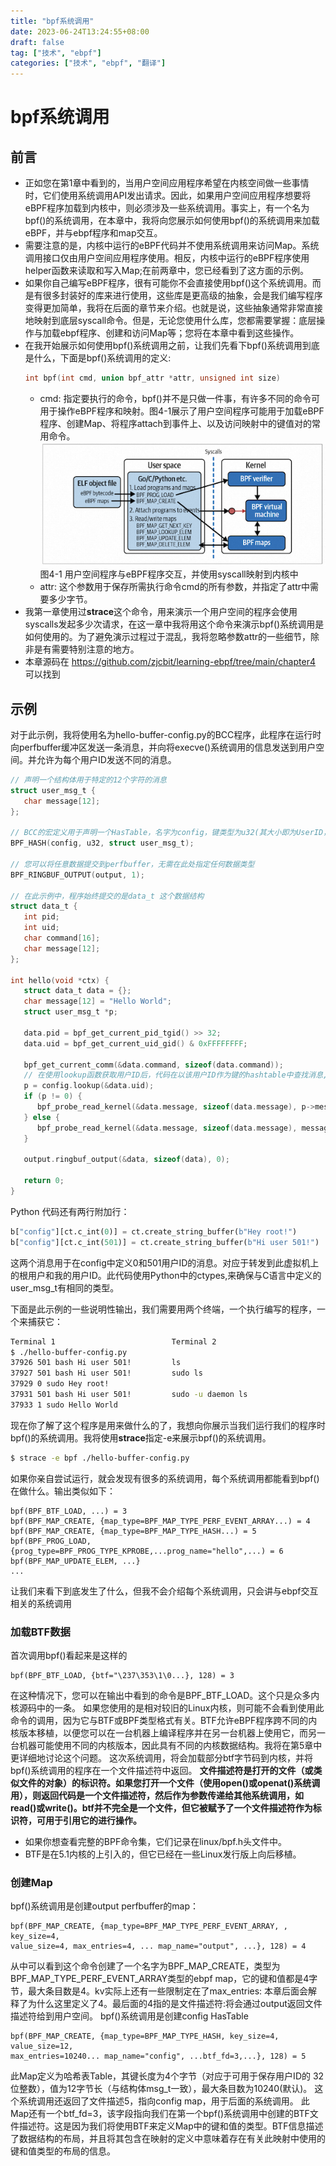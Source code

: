 ```yaml
---
title: "bpf系统调用"
date: 2023-06-24T13:24:55+08:00
draft: false
tag: ["技术", "ebpf"]
categories: ["技术", "ebpf", "翻译"]
---
```

# bpf系统调用
## 前言
- 正如您在第1章中看到的，当用户空间应用程序希望在内核空间做一些事情时，它们使用系统调用API发出请求。因此，如果用户空间应用程序想要将eBPF程序加载到内核中，则必须涉及一些系统调用。事实上，有一个名为bpf()的系统调用，在本章中，我将向您展示如何使用bpf()的系统调用来加载eBPF，并与ebpf程序和map交互。
- 需要注意的是，内核中运行的eBPF代码并不使用系统调用来访问Map。系统调用接口仅由用户空间应用程序使用。相反，内核中运行的eBPF程序使用helper函数来读取和写入Map;在前两章中，您已经看到了这方面的示例。
- 如果你自己编写eBPF程序，很有可能你不会直接使用bpf()这个系统调用。而是有很多封装好的库来进行使用，这些库是更高级的抽象，会是我们编写程序变得更加简单，我将在后面的章节来介绍。也就是说，这些抽象通常非常直接地映射到底层syscall命令。但是，无论您使用什么库，您都需要掌握：底层操作与加载ebpf程序、创建和访问Map等；您将在本章中看到这些操作。
- 在我开始展示如何使用bpf()系统调用之前，让我们先看下bpf()系统调用到底是什么，下面是bpf()系统调用的定义:
  ```c
  int bpf(int cmd, union bpf_attr *attr, unsigned int size)
  ```
  * cmd: 指定要执行的命令，bpf()并不是只做一件事，有许多不同的命令可用于操作eBPF程序和映射。图4-1展示了用户空间程序可能用于加载eBPF程序、创建Map、将程序attach到事件上、以及访问映射中的键值对的常用命令。
  ![4-1](/assets/images/bpf/4-1.png "Figure 4-1")
   图4-1 用户空间程序与eBPF程序交互，并使用syscall映射到内核中
  * attr: 这个参数用于保存所需执行命令cmd的所有参数，并指定了attr中需要多少字节。
- 我第一章使用过**strace**这个命令，用来演示一个用户空间的程序会使用syscalls发起多少次请求，在这一章中我将用这个命令来演示bpf()系统调用是如何使用的。为了避免演示过程过于混乱，我将忽略参数attr的一些细节，除非是有需要特别注意的地方。
- 本章源码在 https://github.com/zjcbit/learning-ebpf/tree/main/chapter4 可以找到
## 示例
对于此示例，我将使用名为hello-buffer-config.py的BCC程序，此程序在运行时向perfbuffer缓冲区发送一条消息，并向将execve()系统调用的信息发送到用户空间。并允许为每个用户ID发送不同的消息。
```c
// 声明一个结构体用于特定的12个字符的消息
struct user_msg_t {
   char message[12];
};

// BCC的宏定义用于声明一个HasTable，名字为config，键类型为u32(其大小即为UserID，如果你没有指定type，则默认K、V都是u64)，值为user_msg_t
BPF_HASH(config, u32, struct user_msg_t);

// 您可以将任意数据提交到perfbuffer，无需在此处指定任何数据类型
BPF_RINGBUF_OUTPUT(output, 1); 

// 在此示例中，程序始终提交的是data_t 这个数据结构
struct data_t {     
   int pid;
   int uid;
   char command[16];
   char message[12];
};

int hello(void *ctx) {
   struct data_t data = {}; 
   char message[12] = "Hello World";
   struct user_msg_t *p;

   data.pid = bpf_get_current_pid_tgid() >> 32;
   data.uid = bpf_get_current_uid_gid() & 0xFFFFFFFF;

   bpf_get_current_comm(&data.command, sizeof(data.command));
   // 在使用lookup函数获取用户ID后，代码在以该用户ID作为键的hashtable中查找消息, 如果有匹配的消息则发送此消息，否则使用Hello World
   p = config.lookup(&data.uid);
   if (p != 0) {
      bpf_probe_read_kernel(&data.message, sizeof(data.message), p->message);       
   } else {
      bpf_probe_read_kernel(&data.message, sizeof(data.message), message); 
   }

   output.ringbuf_output(&data, sizeof(data), 0); 
 
   return 0;
}
```
Python 代码还有两行附加行：
```python
b["config"][ct.c_int(0)] = ct.create_string_buffer(b"Hey root!")
b["config"][ct.c_int(501)] = ct.create_string_buffer(b"Hi user 501!")
```
这两个消息用于在config中定义0和501用户ID的消息。对应于转发到此虚拟机上的根用户和我的用户ID。此代码使用Python中的ctypes,来确保与C语言中定义的user_msg_t有相同的类型。

下面是此示例的一些说明性输出，我们需要用两个终端，一个执行编写的程序，一个来捕获它：
```bash
Terminal 1                          Terminal 2
$ ./hello-buffer-config.py
37926 501 bash Hi user 501!         ls
37927 501 bash Hi user 501!         sudo ls
37929 0 sudo Hey root!
37931 501 bash Hi user 501!         sudo -u daemon ls
37933 1 sudo Hello World
```
现在你了解了这个程序是用来做什么的了，我想向你展示当我们运行我们的程序时bpf()的系统调用。我将使用**strace**指定-e来展示bpf()的系统调用。
``` bash
$ strace -e bpf ./hello-buffer-config.py
```
如果你亲自尝试运行，就会发现有很多的系统调用，每个系统调用都能看到bpf()在做什么。输出类似如下：
```
bpf(BPF_BTF_LOAD, ...) = 3
bpf(BPF_MAP_CREATE, {map_type=BPF_MAP_TYPE_PERF_EVENT_ARRAY...) = 4
bpf(BPF_MAP_CREATE, {map_type=BPF_MAP_TYPE_HASH...) = 5
bpf(BPF_PROG_LOAD, {prog_type=BPF_PROG_TYPE_KPROBE,...prog_name="hello",...) = 6
bpf(BPF_MAP_UPDATE_ELEM, ...}
...
```
让我们来看下到底发生了什么，但我不会介绍每个系统调用，只会讲与ebpf交互相关的系统调用
### 加载BTF数据
首次调用bpf()看起来是这样的
```
bpf(BPF_BTF_LOAD, {btf="\237\353\1\0...}, 128) = 3
```
在这种情况下，您可以在输出中看到的命令是BPF_BTF_LOAD。这个只是众多内核源码中的一条。
如果您使用的是相对较旧的Linux内核，则可能不会看到使用此命令的调用，因为它与BTF或BPF类型格式有关。BTF允许eBPF程序跨不同的内核版本移植，以便您可以在一台机器上编译程序并在另一台机器上使用它，而另一台机器可能使用不同的内核版本，因此具有不同的内核数据结构。我将在第5章中更详细地讨论这个问题。
这次系统调用，将会加载部分btf字节码到内核，并将bpf()系统调用的程序在一个文件描述符中返回。
**文件描述符是打开的文件（或类似文件的对象）的标识符。如果您打开一个文件（使用open()或openat()系统调用），则返回代码是一个文件描述符，然后作为参数传递给其他系统调用，如read()或write()。btf并不完全是一个文件，但它被赋予了一个文件描述符作为标识符，可用于引用它的进行操作。**
* 如果你想查看完整的BPF命令集，它们记录在linux/bpf.h头文件中。
* BTF是在5.1内核的上引入的，但它已经在一些Linux发行版上向后移植。
### 创建Map
bpf()系统调用是创建output perfbuffer的map：
```
bpf(BPF_MAP_CREATE, {map_type=BPF_MAP_TYPE_PERF_EVENT_ARRAY, , key_size=4,
value_size=4, max_entries=4, ... map_name="output", ...}, 128) = 4
```
从中可以看到这个命令创建了一个名字为BPF_MAP_CREATE，类型为BPF_MAP_TYPE_PERF_EVENT_ARRAY类型的ebpf map，它的键和值都是4字节，最大条目数是4。kv实际上还有一些限制定在了max_entries: 本章后面会解释了为什么这里定义了4。最后面的4指的是文件描述符:将会通过output返回文件描述符给到用户空间。
bpf()系统调用是创建config HasTable
```
bpf(BPF_MAP_CREATE, {map_type=BPF_MAP_TYPE_HASH, key_size=4, value_size=12,
max_entries=10240... map_name="config", ...btf_fd=3,...}, 128) = 5
```
此Map定义为哈希表Table，其键长度为4个字节（对应于可用于保存用户ID的 32 位整数），值为12字节长（与结构体msg_t一致），最大条目数为10240(默认)。
这个系统调用还返回了文件描述5，指向config map，用于后面的系统调用。
此Map还有一个btf_fd=3，该字段指向我们在第一个bpf()系统调用中创建的BTF文件描述符。这是因为我们将使用BTF来定义Map中的键和值的类型。BTF信息描述了数据结构的布局，并且将其包含在映射的定义中意味着存在有关此映射中使用的键和值类型的布局的信息。
